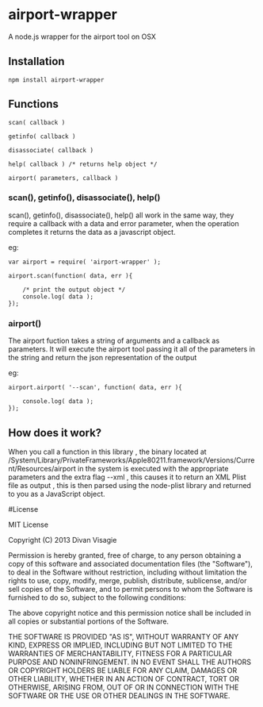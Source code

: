 airport-wrapper
===============

A node.js wrapper for the airport tool on OSX

## Installation 

	npm install airport-wrapper

## Functions

	scan( callback )

	getinfo( callback )

	disassociate( callback )

	help( callback ) /* returns help object */

	airport( parameters, callback )


### scan(), getinfo(), disassociate(), help()

scan(), getinfo(), disassociate(), help() all work in the same way, they require a callback with a data and error parameter, 
when the operation completes it returns the data as a javascript object.

eg:

	var airport = require( 'airport-wrapper' );

	airport.scan(function( data, err ){
		
		/* print the output object */
		console.log( data );
	});

### airport()

The airport fuction takes a string of arguments and a callback as parameters. It will execute the airport tool passing it all of the parameters in the string and return the json representation of the output 

eg:

	airport.airport( '--scan', function( data, err ){

	    console.log( data );
	});
	
## How does it work?

When you call a function in this library , the binary located at /System/Library/PrivateFrameworks/Apple80211.framework/Versions/Current/Resources/airport in the system is executed with the appropriate parameters and the extra flag 
--xml , this causes it to return an XML Plist file as output , this is then parsed using the node-plist library and 
returned to you as a JavaScript object.

#License 

MIT License

Copyright (C) 2013 Divan Visagie

Permission is hereby granted, free of charge, to any person obtaining a copy of this software and associated documentation files (the "Software"), to deal in the Software without restriction, including without limitation the rights to use, copy, modify, merge, publish, distribute, sublicense, and/or sell copies of the Software, and to permit persons to whom the Software is furnished to do so, subject to the following conditions:

The above copyright notice and this permission notice shall be included in all copies or substantial portions of the Software.

THE SOFTWARE IS PROVIDED "AS IS", WITHOUT WARRANTY OF ANY KIND, EXPRESS OR IMPLIED, INCLUDING BUT NOT LIMITED TO THE WARRANTIES OF MERCHANTABILITY, FITNESS FOR A PARTICULAR PURPOSE AND NONINFRINGEMENT. IN NO EVENT SHALL THE AUTHORS OR COPYRIGHT HOLDERS BE LIABLE FOR ANY CLAIM, DAMAGES OR OTHER LIABILITY, WHETHER IN AN ACTION OF CONTRACT, TORT OR OTHERWISE, ARISING FROM, OUT OF OR IN CONNECTION WITH THE SOFTWARE OR THE USE OR OTHER DEALINGS IN THE SOFTWARE.